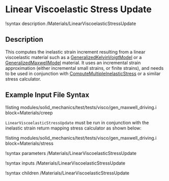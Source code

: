 # Linear Viscoelastic Stress Update

!syntax description /Materials/LinearViscoelasticStressUpdate

## Description

This computes the inelastic strain increment resulting from a linear viscoelastic material such as a [GeneralizedKelvinVoigtModel](/GeneralizedKelvinVoigtModel.md) or a [GeneralizedMaxwellModel](/GeneralizedMaxwellModel.md) material. It uses an incremental strain approximation (either incremental small strains, or finite strains), and needs to be used in conjunction with [ComputeMultipleInelasticStress](/ComputeMultipleInelasticStress.md) or a similar stress calculator.

## Example Input File Syntax

!listing modules/solid_mechanics/test/tests/visco/gen_maxwell_driving.i block=Materials/creep

`LinearViscoelasticStressUpdate` must be run in conjunction with the inelastic strain return mapping stress calculator as shown below:

!listing modules/solid_mechanics/test/tests/visco/gen_maxwell_driving.i block=Materials/stress

!syntax parameters /Materials/LinearViscoelasticStressUpdate

!syntax inputs /Materials/LinearViscoelasticStressUpdate

!syntax children /Materials/LinearViscoelasticStressUpdate
